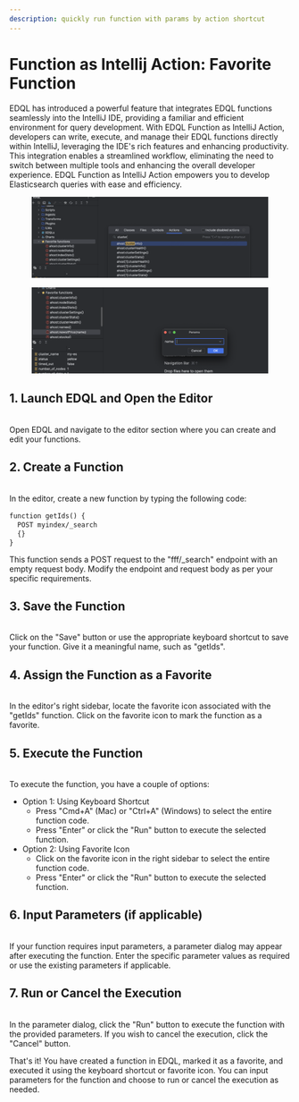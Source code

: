 ```yaml
---
description: quickly run function with params by action shortcut
---
```


# Function as Intellij Action: Favorite Function

EDQL has introduced a powerful feature that integrates EDQL functions seamlessly into the IntelliJ IDE, providing a familiar and efficient environment for query development. With EDQL Function as IntelliJ Action, developers can write, execute, and manage their EDQL functions directly within IntelliJ, leveraging the IDE's rich features and enhancing productivity. This integration enables a streamlined workflow, eliminating the need to switch between multiple tools and enhancing the overall developer experience. EDQL Function as IntelliJ Action empowers you to develop Elasticsearch queries with ease and efficiency.

<figure><img src="/.gitbook/assets/image.png" alt=""><figcaption></figcaption></figure>

<figure><img src="/.gitbook/assets/image (2).png" alt=""><figcaption></figcaption></figure>

## 1. Launch EDQL and Open the Editor

\
Open EDQL and navigate to the editor section where you can create and edit your functions.

## 2. Create a Function

\
In the editor, create a new function by typing the following code:

```
function getIds() {
  POST myindex/_search
  {}
}
```

This function sends a POST request to the "fff/\_search" endpoint with an empty request body. Modify the endpoint and request body as per your specific requirements.

## 3. Save the Function

\
Click on the "Save" button or use the appropriate keyboard shortcut to save your function. Give it a meaningful name, such as "getIds".

## 4. Assign the Function as a Favorite

\
In the editor's right sidebar, locate the favorite icon associated with the "getIds" function. Click on the favorite icon to mark the function as a favorite.

## 5. Execute the Function

\
To execute the function, you have a couple of options:

* Option 1: Using Keyboard Shortcut
  * Press "Cmd+A" (Mac) or "Ctrl+A" (Windows) to select the entire function code.
  * Press "Enter" or click the "Run" button to execute the selected function.
* Option 2: Using Favorite Icon
  * Click on the favorite icon in the right sidebar to select the entire function code.
  * Press "Enter" or click the "Run" button to execute the selected function.

## 6. Input Parameters (if applicable)

\
If your function requires input parameters, a parameter dialog may appear after executing the function. Enter the specific parameter values as required or use the existing parameters if applicable.

## 7. Run or Cancel the Execution

\
In the parameter dialog, click the "Run" button to execute the function with the provided parameters. If you wish to cancel the execution, click the "Cancel" button.

That's it! You have created a function in EDQL, marked it as a favorite, and executed it using the keyboard shortcut or favorite icon. You can input parameters for the function and choose to run or cancel the execution as needed.
